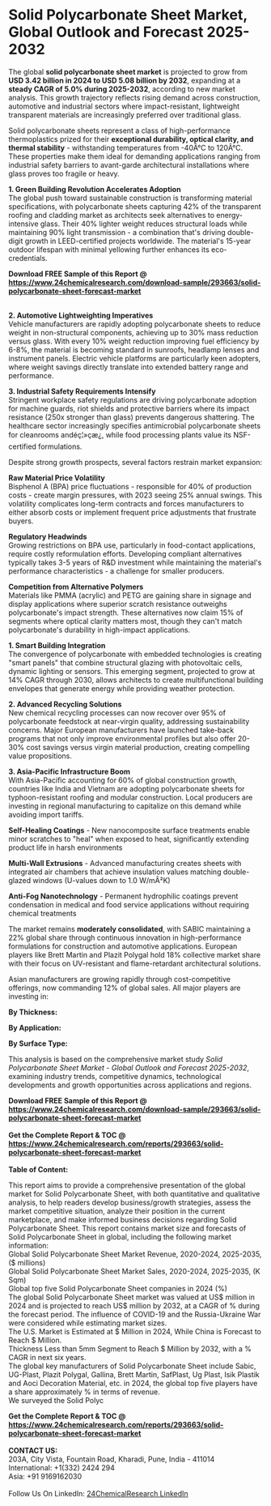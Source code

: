 <h1>Solid Polycarbonate Sheet Market, Global Outlook and Forecast 2025-2032</h1><p>The global <strong>solid polycarbonate sheet market</strong> is projected to grow from <strong>USD 3.42 billion in 2024 to USD 5.08 billion by 2032</strong>, expanding at a <strong>steady CAGR of 5.0% during 2025-2032</strong>, according to new market analysis. This growth trajectory reflects rising demand across construction, automotive and industrial sectors where impact-resistant, lightweight transparent materials are increasingly preferred over traditional glass.</p><p>Solid polycarbonate sheets represent a class of high-performance thermoplastics prized for their <strong>exceptional durability, optical clarity, and thermal stability</strong> - withstanding temperatures from -40Â°C to 120Â°C. These properties make them ideal for demanding applications ranging from industrial safety barriers to avant-garde architectural installations where glass proves too fragile or heavy.</p><p><strong>1. Green Building Revolution Accelerates Adoption</strong><br>
The global push toward sustainable construction is transforming material specifications, with polycarbonate sheets capturing 42% of the transparent roofing and cladding market as architects seek alternatives to energy-intensive glass. Their 40% lighter weight reduces structural loads while maintaining 90% light transmission - a combination that's driving double-digit growth in LEED-certified projects worldwide. The material's 15-year outdoor lifespan with minimal yellowing further enhances its eco-credentials.</p><div><b>Download FREE Sample of this Report @ 
            <a href="https://www.24chemicalresearch.com/download-sample/293663/solid-polycarbonate-sheet-forecast-market">
            https://www.24chemicalresearch.com/download-sample/293663/solid-polycarbonate-sheet-forecast-market</a></b></div><br><p><strong>2. Automotive Lightweighting Imperatives</strong><br>
Vehicle manufacturers are rapidly adopting polycarbonate sheets to reduce weight in non-structural components, achieving up to 30% mass reduction versus glass. With every 10% weight reduction improving fuel efficiency by 6-8%, the material is becoming standard in sunroofs, headlamp lenses and instrument panels. Electric vehicle platforms are particularly keen adopters, where weight savings directly translate into extended battery range and performance.</p><p><strong>3. Industrial Safety Requirements Intensify</strong><br>
Stringent workplace safety regulations are driving polycarbonate adoption for machine guards, riot shields and protective barriers where its impact resistance (250x stronger than glass) prevents dangerous shattering. The healthcare sector increasingly specifies antimicrobial polycarbonate sheets for cleanrooms andéç¦»çæ¿, while food processing plants value its NSF-certified formulations.</p><p>Despite strong growth prospects, several factors restrain market expansion:</p><p><strong>Raw Material Price Volatility</strong><br>
Bisphenol A (BPA) price fluctuations - responsible for 40% of production costs - create margin pressures, with 2023 seeing 25% annual swings. This volatility complicates long-term contracts and forces manufacturers to either absorb costs or implement frequent price adjustments that frustrate buyers.</p><p><strong>Regulatory Headwinds</strong><br>
Growing restrictions on BPA use, particularly in food-contact applications, require costly reformulation efforts. Developing compliant alternatives typically takes 3-5 years of R&amp;D investment while maintaining the material's performance characteristics - a challenge for smaller producers.</p><p><strong>Competition from Alternative Polymers</strong><br>
Materials like PMMA (acrylic) and PETG are gaining share in signage and display applications where superior scratch resistance outweighs polycarbonate's impact strength. These alternatives now claim 15% of segments where optical clarity matters most, though they can't match polycarbonate's durability in high-impact applications.</p><p><strong>1. Smart Building Integration</strong><br>
The convergence of polycarbonate with embedded technologies is creating "smart panels" that combine structural glazing with photovoltaic cells, dynamic lighting or sensors. This emerging segment, projected to grow at 14% CAGR through 2030, allows architects to create multifunctional building envelopes that generate energy while providing weather protection.</p><p><strong>2. Advanced Recycling Solutions</strong><br>
New chemical recycling processes can now recover over 95% of polycarbonate feedstock at near-virgin quality, addressing sustainability concerns. Major European manufacturers have launched take-back programs that not only improve environmental profiles but also offer 20-30% cost savings versus virgin material production, creating compelling value propositions.</p><p><strong>3. Asia-Pacific Infrastructure Boom</strong><br>
With Asia-Pacific accounting for 60% of global construction growth, countries like India and Vietnam are adopting polycarbonate sheets for typhoon-resistant roofing and modular construction. Local producers are investing in regional manufacturing to capitalize on this demand while avoiding import tariffs.</p><p><strong>Self-Healing Coatings</strong> - New nanocomposite surface treatments enable minor scratches to "heal" when exposed to heat, significantly extending product life in harsh environments</p><p><strong>Multi-Wall Extrusions</strong> - Advanced manufacturing creates sheets with integrated air chambers that achieve insulation values matching double-glazed windows (U-values down to 1.0 W/mÂ²K)</p><p><strong>Anti-Fog Nanotechnology</strong> - Permanent hydrophilic coatings prevent condensation in medical and food service applications without requiring chemical treatments</p><p>The market remains <strong>moderately consolidated</strong>, with SABIC maintaining a 22% global share through continuous innovation in high-performance formulations for construction and automotive applications. European players like Brett Martin and Plazit Polygal hold 18% collective market share with their focus on UV-resistant and flame-retardant architectural solutions.</p><p>Asian manufacturers are growing rapidly through cost-competitive offerings, now commanding 12% of global sales. All major players are investing in:</p><p><strong>By Thickness:</strong></p><p><strong>By Application:</strong></p><p><strong>By Surface Type:</strong></p><p>This analysis is based on the comprehensive market study <em>Solid Polycarbonate Sheet Market - Global Outlook and Forecast 2025-2032</em>, examining industry trends, competitive dynamics, technological developments and growth opportunities across applications and regions.</p><div><b>Download FREE Sample of this Report @ 
            <a href="https://www.24chemicalresearch.com/download-sample/293663/solid-polycarbonate-sheet-forecast-market">
            https://www.24chemicalresearch.com/download-sample/293663/solid-polycarbonate-sheet-forecast-market</a></b></div><br><div><b>Get the Complete Report & TOC @ 
            <a href="https://www.24chemicalresearch.com/reports/293663/solid-polycarbonate-sheet-forecast-market">
            https://www.24chemicalresearch.com/reports/293663/solid-polycarbonate-sheet-forecast-market</a></b></div><br>
            <b>Table of Content:</b><p>This report aims to provide a comprehensive presentation of the global market for Solid Polycarbonate Sheet, with both quantitative and qualitative analysis, to help readers develop business/growth strategies, assess the market competitive situation, analyze their position in the current marketplace, and make informed business decisions regarding Solid Polycarbonate Sheet. This report contains market size and forecasts of Solid Polycarbonate Sheet in global, including the following market information:<br />
Global Solid Polycarbonate Sheet Market Revenue, 2020-2024, 2025-2035, ($ millions)<br />
Global Solid Polycarbonate Sheet Market Sales, 2020-2024, 2025-2035, (K Sqm)<br />
Global top five Solid Polycarbonate Sheet companies in 2024 (%)<br />
The global Solid Polycarbonate Sheet market was valued at US$ million in 2024 and is projected to reach US$ million by 2032, at a CAGR of % during the forecast period. The influence of COVID-19 and the Russia-Ukraine War were considered while estimating market sizes.<br />
The U.S. Market is Estimated at $ Million in 2024, While China is Forecast to Reach $ Million.<br />
Thickness Less than 5mm Segment to Reach $ Million by 2032, with a % CAGR in next six years.<br />
The global key manufacturers of Solid Polycarbonate Sheet include Sabic, UG-Plast, Plazit Polygal, Gallina, Brett Martin, SafPlast, Ug Plast, Isik Plastik and Aoci Decoration Material, etc. in 2024, the global top five players have a share approximately % in terms of revenue.<br />
We surveyed the Solid Polyc</p><div><b>Get the Complete Report & TOC @ 
            <a href="https://www.24chemicalresearch.com/reports/293663/solid-polycarbonate-sheet-forecast-market">
            https://www.24chemicalresearch.com/reports/293663/solid-polycarbonate-sheet-forecast-market</a></b></div><br><b>CONTACT US:</b><br>
            203A, City Vista, Fountain Road, Kharadi, Pune, India - 411014<br>
            International: +1(332) 2424 294<br>
            Asia: +91 9169162030 <br><br>
            Follow Us On LinkedIn: <a href="https://www.linkedin.com/company/24chemicalresearch/">24ChemicalResearch LinkedIn</a>